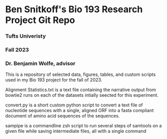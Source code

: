 # Ben Snitkoff's Bio 193 Research Project Git Repo

### Tufts Univeristy
### Fall 2023
### Dr. Benjamin Wolfe, advisor

This is a repository of selected data, figures, tables, and custom scripts used in my Bio 193 project for the fall of 2023. 

Alignment Statistics.txt is a text file containing the narrative output from bowtie2 runs on each of the datasets intially seected for this experiment.

convert.py is a short custom python script to convert a text file of nucleotide sequences with a single, aligned ORF into a fasta compliant document of amino acid sequences of the sequences.

sampipe is a commandline zsh script to run several steps of samtools on a given file while saving intermediate files, all with a single command 
